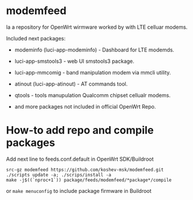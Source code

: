 # modemfeed

Ia a repository for OpenWrt wirmware worked by with LTE celluar modems.

Included next packages:

* modeminfo (luci-app-modeminfo) - Dashboard for LTE modemds.

* luci-app-smstools3 - web UI smstools3 package.

* luci-app-mmcomig - band manipulation modem via mmcli utility.

* atinout (luci-app-atinout) - AT commands tool.

* qtools - tools manupulation Qualcomm chipset cellualr modems.

* and more packages not included in official OpenWrt Repo.

# How-to add repo and compile packages

Add next line to feeds.conf.default in OpenWrt SDK/Buildroot

```
src-gz modemfeed https://github.com/koshev-msk/modemfeed.git
./scripts update -a; ./scrips/install -a
make -j$((`nproc+1`)) package/feeds/modemfeed/*package*/compile
```

or `make menuconfig` to include package firmware in Buildroot
